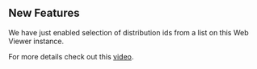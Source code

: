 ## New Features

We have just enabled selection of distribution ids from a list on this Web Viewer instance.

For more details check out this [video](https://example.com/video/4589124).
